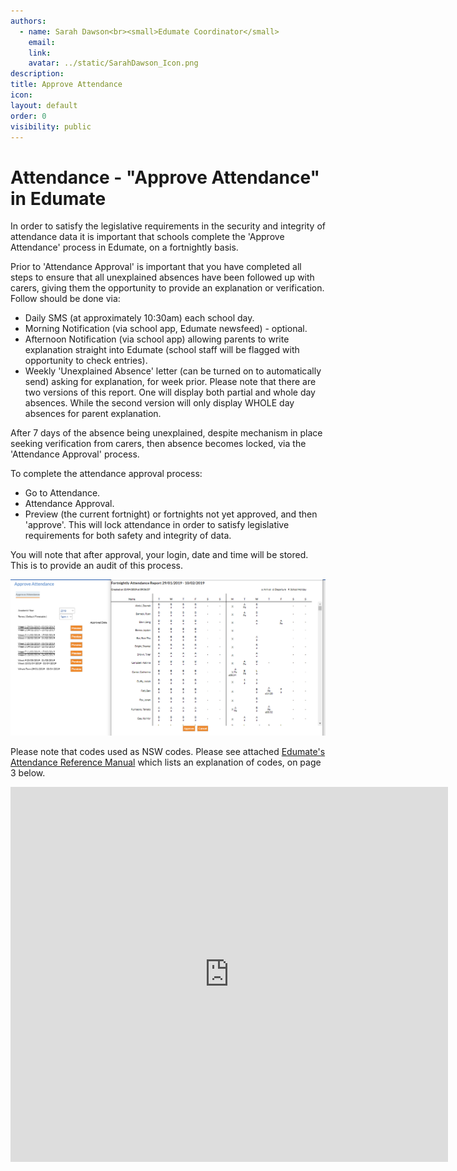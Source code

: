 ```yaml
---
authors:
  - name: Sarah Dawson<br><small>Edumate Coordinator</small>
    email: 
    link: 
    avatar: ../static/SarahDawson_Icon.png
description: 
title: Approve Attendance
icon: 
layout: default
order: 0
visibility: public
---
```

# Attendance - "Approve Attendance" in Edumate

In order to satisfy the legislative requirements in the security and integrity of attendance data it is important that schools complete the 'Approve Attendance' process in Edumate, on a fortnightly basis.

Prior to 'Attendance Approval' is important that you have completed all steps to ensure that all unexplained absences have been followed up with carers, giving them the opportunity to provide an explanation or verification.  Follow should be done via:
- Daily SMS (at approximately 10:30am) each school day.
- Morning Notification (via school app, Edumate newsfeed) - optional.
- Afternoon Notification (via school app) allowing parents to write explanation straight into Edumate (school staff will be flagged with opportunity to check entries).
- Weekly 'Unexplained Absence' letter (can be turned on to automatically send) asking for explanation, for week prior.  Please note that there are two versions of this report.  One will display both partial and whole day absences.  While the second version will only display WHOLE day absences for parent explanation.

After 7 days of the absence being unexplained, despite mechanism in place seeking verification from carers, then absence becomes locked, via the 'Attendance Approval' process.

To complete the attendance approval process:
- Go to Attendance. 
- Attendance Approval. 
- Preview (the current fortnight) or fortnights not yet approved, and then 'approve'.  This will lock attendance in order to satisfy legislative requirements for both safety and integrity of data.

You will note that after approval, your login, date and time will be stored.  This is to provide an audit of this process.

![Example Approve Attedance report](../static/Edumate/ApproveAttendance/Approve_Attendance.png "Approve Attendance")

Please note that codes used as NSW codes. Please see attached [Edumate's Attendance Reference Manual](https://ccmschools.sharepoint.com/:b:/r/sites/CorporateSystems/Shared%20Documents/Attendance-Reference-Manual_46528.pdf?csf=1&web=1&e=FRcCmX) which lists an explanation of codes, on page 3 below.

<iframe width="700" height="600" frameborder="0" src="https://ccmschools.sharepoint.com/:b:/r/sites/CorporateSystems/Shared%20Documents/Attendance-Reference-Manual_46528.pdf?csf=1&web=1&e=FRcCmX&amp;action=embedview&amp;wdAr=1.7777777777777777"></iframe>
